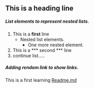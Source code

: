## This is a heading line

##### List elements to represent nested lists.
1. This is a **first** line
   - Nested list elements.
     - One more nested element.
2. This is a *** second *** line
3. continue list.....


##### Adding rendom link to show links.
This is a first learning [Readme.md](https://pages.github.com/)



